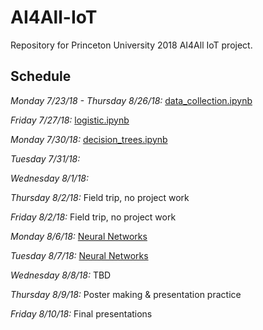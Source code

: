 # AI4All-IoT
Repository for Princeton University 2018 AI4All IoT project. 

## Schedule

*Monday 7/23/18 - Thursday 8/26/18:* [data_collection.ipynb](https://github.com/NoahApthorpe/AI4All-IoT/blob/master/data_collection.ipynb)

*Friday 7/27/18:* [logistic.ipynb](https://github.com/NoahApthorpe/AI4All-IoT/blob/master/logistic.ipynb)

*Monday 7/30/18:* [decision_trees.ipynb](https://github.com/NoahApthorpe/AI4All-IoT/blob/master/decision_trees.ipynb)

*Tuesday 7/31/18:*

*Wednesday 8/1/18:*

*Thursday 8/2/18:* Field trip, no project work

*Friday 8/2/18:* Field trip, no project work

*Monday 8/6/18:* [Neural Networks](https://colab.research.google.com/drive/1W-iZB_dCIXHHzEbJrHXiK6pqxi2qQ9k8)

*Tuesday 8/7/18:* [Neural Networks](https://colab.research.google.com/drive/1W-iZB_dCIXHHzEbJrHXiK6pqxi2qQ9k8)

*Wednesday 8/8/18:* TBD

*Thursday 8/9/18:* Poster making & presentation practice

*Friday 8/10/18:* Final presentations
